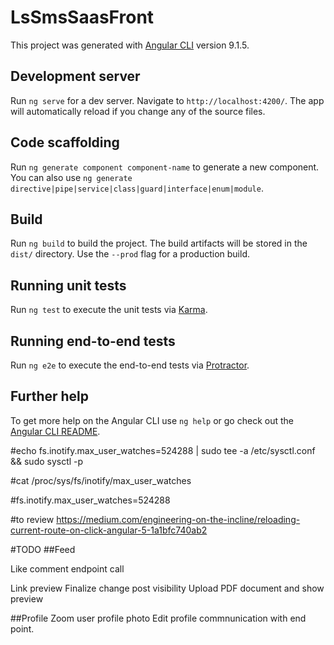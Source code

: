 # LsSmsSaasFront

This project was generated with [Angular CLI](https://github.com/angular/angular-cli) version 9.1.5.

## Development server

Run `ng serve` for a dev server. Navigate to `http://localhost:4200/`. The app will automatically reload if you change any of the source files.

## Code scaffolding

Run `ng generate component component-name` to generate a new component. You can also use `ng generate directive|pipe|service|class|guard|interface|enum|module`.

## Build

Run `ng build` to build the project. The build artifacts will be stored in the `dist/` directory. Use the `--prod` flag for a production build.

## Running unit tests

Run `ng test` to execute the unit tests via [Karma](https://karma-runner.github.io).

## Running end-to-end tests

Run `ng e2e` to execute the end-to-end tests via [Protractor](http://www.protractortest.org/).

## Further help

To get more help on the Angular CLI use `ng help` or go check out the [Angular CLI README](https://github.com/angular/angular-cli/blob/master/README.md).

#echo fs.inotify.max_user_watches=524288 | sudo tee -a /etc/sysctl.conf && sudo sysctl -p

#cat /proc/sys/fs/inotify/max_user_watches

#fs.inotify.max_user_watches=524288

#to review
https://medium.com/engineering-on-the-incline/reloading-current-route-on-click-angular-5-1a1bfc740ab2

#TODO
##Feed

Like comment endpoint call

Link preview
Finalize change post visibility
Upload PDF document and show preview


##Profile
Zoom user profile photo
Edit profile commnunication with end point.


